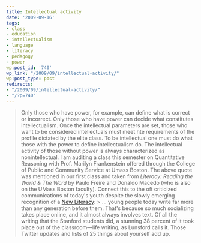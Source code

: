 ```yaml
---
title: Intellectual activity
date: '2009-09-16'
tags:
- class
- education
- intellectualism
- language
- literacy
- pedagogy
- power
wp:post_id: '740'
wp_link: "/2009/09/intellectual-activity/"
wp:post_type: post
redirects:
- "/2009/09/intellectual-activity/"
- "/?p=740"
---
```


> Only those who have power, for example, can define what is correct or incorrect. Only those who have power can decide what constitutes intellectualism. Once the intellectual parameters are set, those who want to be considered intellectuals must meet hte requirements of the profile dictated by the elite class. To be intellectual one must do what those with the power to define intellectualism do. The intellectual activity of those without power is always characterized as nonintellectual.
I am auditing a class this semester on Quantitative Reasoning with Prof. Marilyn Frankenstein offered through the College of Public and Community Service at Umass Boston. The above quote was mentioned in our first class and taken from _Literacy: Reading the World & The Word_ by Paulo Freire and Donaldo Macedo (who is also on the UMass Boston faculty). Connect this to the oft criticized communications of today's youth despite the slowly emerging recognition of a [New Literacy](http://www.wired.com/techbiz/people/magazine/17-09/st_thompson): > ... young people today write far more than any generation before them. That's because so much socializing takes place online, and it almost always involves text. Of all the writing that the Stanford students did, a stunning 38 percent of it took place out of the classroom—life writing, as Lunsford calls it. Those Twitter updates and lists of 25 things about yourself add up.

